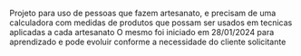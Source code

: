 Projeto para uso de pessoas que fazem artesanato, e precisam de uma calculadora com medidas de produtos que possam ser usados em tecnicas aplicadas a cada artesanato
O mesmo foi iniciado em 28/01/2024 para aprendizado e pode evoluir conforme a necessidade do cliente solicitante
